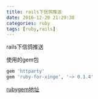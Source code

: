 ```yaml
---
title: rails下信鸽推送
date: 2016-12-20 21:29:38
categories: ruby
tags: [ruby,rails]
---
```

rails下信鸽推送
<!-- more -->

使用的gem包

 ```ruby
 gem 'httparty'
 gem 'ruby-for-xinge', '~> 0.1.4'
 ```
 [rubygem地址](https://rubygems.org/gems/ruby-for-xinge/versions/0.1.4?locale=zh-CN)
 





<!--<img src="/images/6.png" width="800" height="263" />-->
<!--<font color=#FF6666></font>-->
